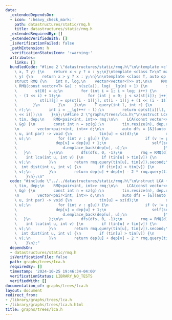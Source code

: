```yaml
---
data:
  _extendedDependsOn:
  - icon: ':heavy_check_mark:'
    path: datastructures/static/rmq.h
    title: datastructures/static/rmq.h
  _extendedRequiredBy: []
  _extendedVerifiedWith: []
  _isVerificationFailed: false
  _pathExtension: h
  _verificationStatusIcon: ':warning:'
  attributes:
    links: []
  bundledCode: "#line 2 \"datastructures/static/rmq.h\"\n\ntemplate <class T>\nT min_f(T\
    \ x, T y) {\n    return x < y ? x : y;\n}\ntemplate <class T>\nT max_f(T x, T\
    \ y) {\n    return x > y ? x : y;\n}\n\ntemplate <class T, auto op = min_f<T>>\n\
    struct RMQ {\n    int n, log;\n    vector<vector<T>> st;\n\n    RMQ() {}\n   \
    \ RMQ(const vector<T> &a) : n(sz(a)), log(__lg(n) + 1) {\n        st.resize(log);\n\
    \        st[0] = a;\n        for (int i = 1; i < log; i++) {\n            st[i].resize(n\
    \ - (1 << i) + 1);\n            for (int j = 0; j < sz(st[i]); j++) {\n      \
    \          st[i][j] = op(st[i - 1][j], st[i - 1][j + (1 << (i - 1))]);\n     \
    \       }\n        }\n    }\n\n    T query(int l, int r) {\n        assert(l <=\
    \ r);\n        int i = __lg(++r - l);\n        return op(st[i][l], st[i][r - (1\
    \ << i)]);\n    }\n};\n#line 2 \"graphs/trees/lca.h\"\n\nstruct LCA {\n    vector<int>\
    \ tin, dep;\n    RMQ<pair<int, int>> rmq;\n\n    LCA(const vector<vector<int>>\
    \ &g) {\n        const int n = sz(g);\n        tin.resize(n), dep.resize(n);\n\
    \n        vector<pair<int, int>> d;\n\n        auto dfs = [&](auto &&self, int\
    \ u, int par) -> void {\n            tin[u] = sz(d);\n            d.emplace_back(dep[u],\
    \ u);\n            for (int v : g[u]) {\n                if (v != par) {\n   \
    \                 dep[v] = dep[u] + 1;\n                    self(self, v, u);\n\
    \                    d.emplace_back(dep[u], u);\n                }\n         \
    \   }\n        };\n\n        dfs(dfs, 0, -1);\n        rmq = RMQ(d);\n    }\n\n\
    \    int lca(int u, int v) {\n        if (tin[u] > tin[v]) {\n            swap(u,\
    \ v);\n        }\n        return rmq.query(tin[u], tin[v]).second;\n    }\n  \
    \  int dist(int u, int v) {\n        if (tin[u] > tin[v]) {\n            swap(u,\
    \ v);\n        }\n        return dep[u] + dep[v] - 2 * rmq.query(tin[u], tin[v]).first;\n\
    \    }\n};\n"
  code: "#include \"../../datastructures/static/rmq.h\"\n\nstruct LCA {\n    vector<int>\
    \ tin, dep;\n    RMQ<pair<int, int>> rmq;\n\n    LCA(const vector<vector<int>>\
    \ &g) {\n        const int n = sz(g);\n        tin.resize(n), dep.resize(n);\n\
    \n        vector<pair<int, int>> d;\n\n        auto dfs = [&](auto &&self, int\
    \ u, int par) -> void {\n            tin[u] = sz(d);\n            d.emplace_back(dep[u],\
    \ u);\n            for (int v : g[u]) {\n                if (v != par) {\n   \
    \                 dep[v] = dep[u] + 1;\n                    self(self, v, u);\n\
    \                    d.emplace_back(dep[u], u);\n                }\n         \
    \   }\n        };\n\n        dfs(dfs, 0, -1);\n        rmq = RMQ(d);\n    }\n\n\
    \    int lca(int u, int v) {\n        if (tin[u] > tin[v]) {\n            swap(u,\
    \ v);\n        }\n        return rmq.query(tin[u], tin[v]).second;\n    }\n  \
    \  int dist(int u, int v) {\n        if (tin[u] > tin[v]) {\n            swap(u,\
    \ v);\n        }\n        return dep[u] + dep[v] - 2 * rmq.query(tin[u], tin[v]).first;\n\
    \    }\n};"
  dependsOn:
  - datastructures/static/rmq.h
  isVerificationFile: false
  path: graphs/trees/lca.h
  requiredBy: []
  timestamp: '2024-10-25 19:46:34-04:00'
  verificationStatus: LIBRARY_NO_TESTS
  verifiedWith: []
documentation_of: graphs/trees/lca.h
layout: document
redirect_from:
- /library/graphs/trees/lca.h
- /library/graphs/trees/lca.h.html
title: graphs/trees/lca.h
---
```

